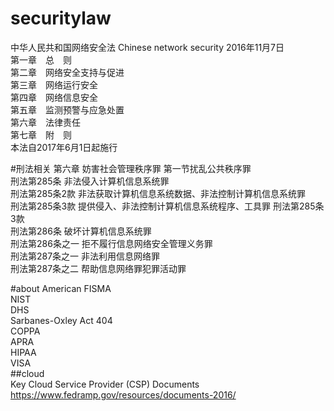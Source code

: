 # securitylaw
中华人民共和国网络安全法 Chinese  network  security  2016年11月7日<br/>
第一章　总　则 <br/>
第二章　网络安全支持与促进<br/>
第三章　网络运行安全<br/>
第四章　网络信息安全<br/>
第五章　监测预警与应急处置<br/>
第六章　法律责任<br/>
第七章　附　则<br/>
本法自2017年6月1日起施行<br/>

#刑法相关
第六章 妨害社会管理秩序罪 第一节扰乱公共秩序罪<br/>
 刑法第285条     非法侵入计算机信息系统罪 <br/>
刑法第285条2款     非法获取计算机信息系统数据、非法控制计算机信息系统罪  <br/>
 刑法第285条3款     提供侵入、非法控制计算机信息系统程序、工具罪 刑法第285条3款<br/>
刑法第286条     破坏计算机信息系统罪   <br/>
刑法第286条之一     拒不履行信息网络安全管理义务罪  <br/>
刑法第287条之一     非法利用信息网络罪  <br/>
刑法第287条之二     帮助信息网络罪犯罪活动罪  <br/>

#about American 
FISMA<br/>
NIST<br/>
DHS<br/>
Sarbanes-Oxley Act 404<br/>
COPPA<br/>
APRA<br/>
HIPAA<br/>
VISA<br/>
##cloud<br/>
 Key Cloud Service Provider (CSP)  Documents https://www.fedramp.gov/resources/documents-2016/<br/>
